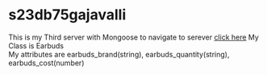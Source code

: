 # s23db75gajavalli


This is my Third server with Mongoose to navigate to serever [click here](https://s23db75gajavalli.onrender.com/)
My Class is Earbuds
<br>
My attributes are earbuds_brand(string), earbuds_quantity(string), earbuds_cost(number)